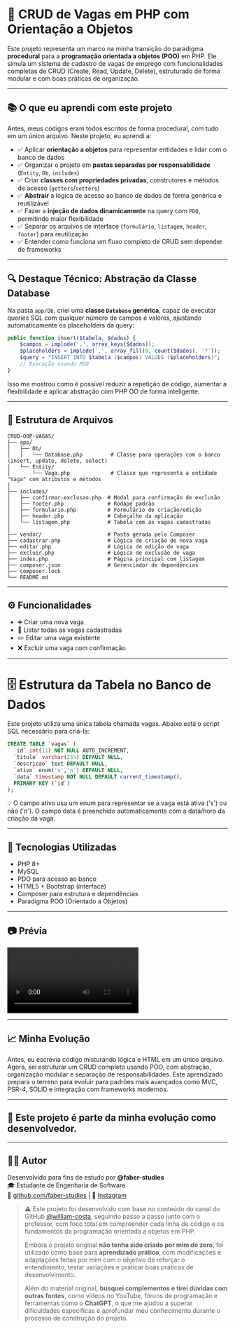 
# 🧠  CRUD de Vagas em PHP com Orientação a Objetos

Este projeto representa um marco na minha transição do paradigma **procedural** para a **programação orientada a objetos (POO)** em PHP. Ele simula um sistema de cadastro de vagas de emprego com funcionalidades completas de CRUD (Create, Read, Update, Delete), estruturado de forma modular e com boas práticas de organização.

---

## 📚 O que eu aprendi com este projeto

Antes, meus códigos eram todos escritos de forma procedural, com tudo em um único arquivo. Neste projeto, eu aprendi a:

- ✅ Aplicar **orientação a objetos** para representar entidades e lidar com o banco de dados  
- ✅ Organizar o projeto em **pastas separadas por responsabilidade** (`Entity`, `Db`, `includes`)  
- ✅ Criar **classes com propriedades privadas**, construtores e métodos de acesso (`getters`/`setters`)  
- ✅ **Abstrair** a lógica de acesso ao banco de dados de forma genérica e reutilizável  
- ✅ Fazer a **injeção de dados dinamicamente** na query com `PDO`, permitindo maior flexibilidade  
- ✅ Separar os arquivos de interface (`formulário`, `listagem`, `header`, `footer`) para reutilização  
- ✅ Entender como funciona um fluxo completo de CRUD sem depender de frameworks  

---

## 🔍 Destaque Técnico: Abstração da Classe Database

Na pasta `app/Db`, criei uma **classe `Database` genérica**, capaz de executar queries SQL com qualquer número de campos e valores, ajustando automaticamente os placeholders da query:

```php
public function insert($tabela, $dados) {
    $campos = implode(',', array_keys($dados));
    $placeholders = implode(',', array_fill(0, count($dados), '?'));
    $query = "INSERT INTO $tabela ($campos) VALUES ($placeholders)";
    // Execução usando PDO
}
```

Isso me mostrou como é possível reduzir a repetição de código, aumentar a flexibilidade e aplicar abstração com PHP OO de forma inteligente.

---

## 📁 Estrutura de Arquivos

```plaintext
CRUD-OOP-VAGAS/
├── app/
│   ├── Db/
│   │   └── Database.php         # Classe para operações com o banco (insert, update, delete, select)
│   └── Entity/
│       └── Vaga.php             # Classe que representa a entidade "Vaga" com atributos e métodos
│
├── includes/
│   ├── confirmar-exclusao.php  # Modal para confirmação de exclusão
│   ├── footer.php              # Rodapé padrão
│   ├── formulario.php          # Formulário de criação/edição
│   ├── header.php              # Cabeçalho da aplicação
│   └── listagem.php            # Tabela com as vagas cadastradas
│
├── vendor/                     # Pasta gerada pelo Composer
├── cadastrar.php               # Lógica de criação de nova vaga
├── editar.php                  # Lógica de edição de vaga
├── excluir.php                 # Lógica de exclusão de vaga
├── index.php                   # Página principal com listagem
├── composer.json               # Gerenciador de dependências
├── composer.lock
└── README.md
```

---

## ⚙️ Funcionalidades

- ➕ Criar uma nova vaga  
- 📄 Listar todas as vagas cadastradas  
- ✏️ Editar uma vaga existente  
- ❌ Excluir uma vaga com confirmação  

---

# 🗄️ Estrutura da Tabela no Banco de Dados
Este projeto utiliza uma única tabela chamada vagas. Abaixo está o script SQL necessário para criá-la:

```sql
CREATE TABLE `vagas` (
  `id` int(11) NOT NULL AUTO_INCREMENT,
  `titulo` varchar(255) DEFAULT NULL,
  `descricao` text DEFAULT NULL,
  `ativo` enum('s','n') DEFAULT NULL,
  `data` timestamp NOT NULL DEFAULT current_timestamp(),
  PRIMARY KEY (`id`)
);
```

💡 O campo ativo usa um enum para representar se a vaga está ativa ('s') ou não ('n').
O campo data é preenchido automaticamente com a data/hora da criação da vaga.

---

## 🧰 Tecnologias Utilizadas

- PHP 8+  
- MySQL  
- PDO para acesso ao banco  
- HTML5 + Bootstrap (interface)  
- Composer para estrutura e dependências  
- Paradigma POO (Orientado a Objetos)  

---

## 📷 Prévia

![CRUD em ação](./includes/previa-projeto.mp4)

---

## 📈 Minha Evolução

Antes, eu escrevia código misturando lógica e HTML em um único arquivo.  
Agora, sei estruturar um CRUD completo usando POO, com abstração, organização modular e separação de responsabilidades. Este aprendizado prepara o terreno para evoluir para padrões mais avançados como MVC, PSR-4, SOLID e integração com frameworks modernos.

---

## 📌 Este projeto é parte da minha evolução como desenvolvedor.

---

## 👨‍💻 Autor

Desenvolvido para fins de estudo por **@faber-studies**  
🎓 Estudante de Engenharia de Software  
🔗 [github.com/faber-studies](https://github.com/faber-studies) | 📸 [Instagram](https://instagram.com/fabio.estudos)

> ⚠️ Este projeto foi desenvolvido com base no conteúdo do canal do GitHub [@william-costa](https://github.com/william-costa), seguindo passo a passo junto com o professor, com foco total em compreender cada linha de código e os fundamentos da programação orientada a objetos em PHP.  
>  
> Embora o projeto original **não tenha sido criado por mim do zero**, foi utilizado como base para **aprendizado prático**, com modificações e adaptações feitas por mim com o objetivo de reforçar o entendimento, testar variações e praticar boas práticas de desenvolvimento.  
>  
> Além do material original, **busquei complementos e tirei dúvidas com outras fontes**, como vídeos no YouTube, fóruns de programação e ferramentas como o **ChatGPT**, o que me ajudou a superar dificuldades específicas e aprofundar meu conhecimento durante o processo de construção do projeto.
